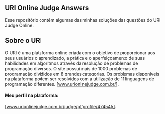## URI Online Judge Answers

Esse repositório contém algumas das minhas soluções das questões do URI Judge Online.

## Sobre o URI
O URI é uma plataforma online criada com o objetivo de proporcionar aos seus usuários o aprendizado, a prática e o aperfeiçoamento de suas habilidades em algoritmos através da resolução de problemas de programação diversos. O site
possui mais de 1000 problemas de programação divididos em 8 grandes categorias.
Os problemas disponíveis na plataforma podem ser resolvidos com a utilização
de 11 linguagens de programação diferentes.
[www.urionlinejudge.com.br/].

#### Meu perfil na plataforma: 
[www.urionlinejudge.com.br/judge/pt/profile/474545].

